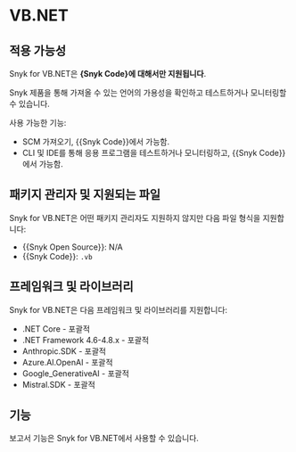 # VB.NET

## 적용 가능성

Snyk for VB.NET은 **{Snyk Code}에 대해서만 지원됩니다**.

Snyk 제품을 통해 가져올 수 있는 언어의 가용성을 확인하고 테스트하거나 모니터링할 수 있습니다.&#x20;

사용 가능한 기능:

* SCM 가져오기, {{Snyk Code}}에서 가능함.&#x20;
* CLI 및 IDE를 통해 응용 프로그램을 테스트하거나 모니터링하고, {{Snyk Code}}에서 가능함.&#x20;

## 패키지 관리자 및 지원되는 파일

Snyk for VB.NET은 어떤 패키지 관리자도 지원하지 않지만 다음 파일 형식을 지원합니다:

* {{Snyk Open Source}}: N/A
* {{Snyk Code}}: `.vb`

## 프레임워크 및 라이브러리

Snyk for VB.NET은 다음 프레임워크 및 라이브러리를 지원합니다:

* .NET Core - 포괄적&#x20;
* .NET Framework 4.6-4.8.x - 포괄적&#x20;
* Anthropic.SDK - 포괄적&#x20;
* Azure.AI.OpenAI - 포괄적&#x20;
* Google\_GenerativeAI - 포괄적&#x20;
* Mistral.SDK - 포괄적

## 기능

보고서 기능은 Snyk for VB.NET에서 사용할 수 있습니다.